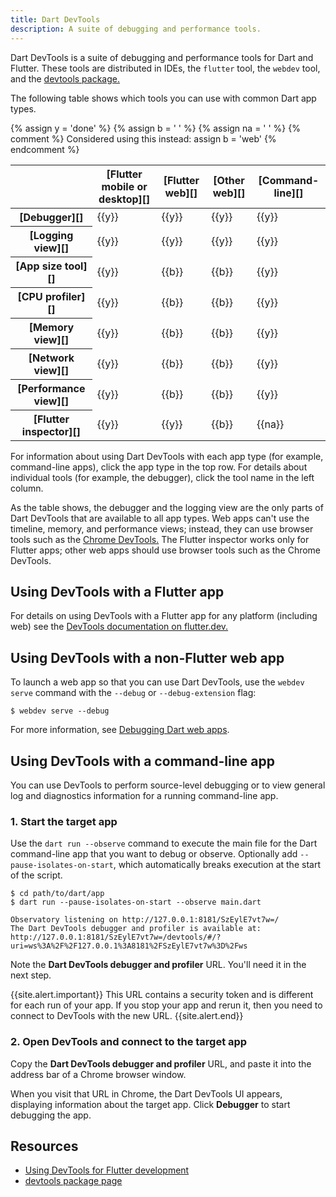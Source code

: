 ```yaml
---
title: Dart DevTools
description: A suite of debugging and performance tools.
---
```


Dart DevTools is a suite of debugging and performance tools
for Dart and Flutter.
These tools are distributed in IDEs, the `flutter` tool, the `webdev` tool,
and the [devtools package.][devtools package]

The following table shows which tools
you can use with common Dart app types.

{% assign y = '<span class="material-icons" title="supported">done</span>' %}
{% assign b = '&nbsp;' %}
{% assign na = '&nbsp;' %}
{% comment %}
  Considered using this instead:
  assign b = '<span class="material-icons" title="use browser tools instead">web</span>'
{% endcomment %}

<div class="table-wrapper" markdown="1">
<table class="table table-striped" markdown="1">
  <thead>
    <tr markdown="1">
      <th>&nbsp;</th>
      <th scope="col" markdown="1">[Flutter mobile or desktop][]</th>
      <th scope="col" markdown="1">[Flutter web][]</th>
      <th scope="col" markdown="1">[Other web][]</th>
      <th scope="col" markdown="1">[Command-line][]</th>
    </tr>
  </thead>
  <tbody>
    <tr>
      <th scope="row" markdown="1">[Debugger][]</th>
      <td>{{y}}</td> <!-- fma -->
      <td>{{y}}</td> <!-- fwa -->
      <td>{{y}}</td> <!-- owa -->
      <td>{{y}}</td> <!-- cla -->
    </tr>
    <tr>
      <th scope="row" markdown="1">[Logging view][]</th>
      <td>{{y}}</td> <!-- fma -->
      <td>{{y}}</td> <!-- fwa -->
      <td>{{y}}</td> <!-- owa -->
      <td>{{y}}</td> <!-- cla -->
    </tr>
    <tr>
      <th scope="row" markdown="1">[App size tool][]</th>
      <td>{{y}}</td> <!-- fma -->
      <td>{{b}}</td> <!-- fwa -->
      <td>{{b}}</td> <!-- owa -->
      <td>{{y}}</td> <!-- cla -->
    </tr>
    <tr>
      <th scope="row" markdown="1">[CPU profiler][]</th>
      <td>{{y}}</td> <!-- fma -->
      <td>{{b}}</td> <!-- fwa -->
      <td>{{b}}</td> <!-- owa -->
      <td>{{y}}</td> <!-- cla -->
    </tr>
    <tr>
      <th scope="row" markdown="1">[Memory view][]</th>
      <td>{{y}}</td> <!-- fma -->
      <td>{{b}}</td> <!-- fwa -->
      <td>{{b}}</td> <!-- owa -->
      <td>{{y}}</td> <!-- cla -->
    </tr>
    <tr>
      <th scope="row" markdown="1">[Network view][]</th>
      <td>{{y}}</td> <!-- fma -->
      <td>{{b}}</td> <!-- fwa -->
      <td>{{b}}</td> <!-- owa -->
      <td>{{y}}</td> <!-- cla -->
    </tr>
    <tr>
      <th scope="row" markdown="1">[Performance view][]</th>
      <td>{{y}}</td> <!-- fma -->
      <td>{{b}}</td> <!-- fwa -->
      <td>{{b}}</td> <!-- owa -->
      <td>{{y}}</td> <!-- cla -->
    </tr>
    <tr>
      <th scope="row" markdown="1">[Flutter inspector][]</th>
      <td>{{y}}</td> <!-- fma -->
      <td>{{y}}</td> <!-- fwa -->
      <td>{{b}}</td> <!-- owa -->
      <td>{{na}}</td> <!-- cla -->
    </tr>
  </tbody>
</table>
</div>

For information about using Dart DevTools with each app type
(for example, command-line apps),
click the app type in the top row.
For details about individual tools
(for example, the debugger),
click the tool name in the left column.

As the table shows, the debugger and the logging view
are the only parts of Dart DevTools that are available to all app types.
Web apps can't use the timeline, memory, and performance views;
instead, they can use browser tools such as the [Chrome DevTools.][]
The Flutter inspector works only for Flutter apps;
other web apps should use browser tools such as the Chrome DevTools.


## Using DevTools with a Flutter app

For details on using DevTools with a Flutter app for any platform
(including web) see the
[DevTools documentation on flutter.dev.][flutter-devtools]

[flutter-devtools]: {{site.flutter_docs}}/development/tools/devtools/overview


## Using DevTools with a non-Flutter web app

To launch a web app so that you can use Dart DevTools,
use the `webdev serve` command with the `--debug` or `--debug-extension` flag:

```terminal
$ webdev serve --debug
```

For more information, see [Debugging Dart web apps][].


## Using DevTools with a command-line app

You can use DevTools to perform source-level debugging 
or to view general log and diagnostics information
for a running command-line app.


### 1. Start the target app

Use the `dart run --observe` command to execute the main file
for the Dart command-line app that you want to debug or observe.
Optionally add `--pause-isolates-on-start`,
which automatically breaks execution at the start of the script.

```terminal
$ cd path/to/dart/app
$ dart run --pause-isolates-on-start --observe main.dart

Observatory listening on http://127.0.0.1:8181/SzEylE7vt7w=/
The Dart DevTools debugger and profiler is available at: http://127.0.0.1:8181/SzEylE7vt7w=/devtools/#/?uri=ws%3A%2F%2F127.0.0.1%3A8181%2FSzEylE7vt7w%3D%2Fws
```

Note the **Dart DevTools debugger and profiler** URL.
You'll need it in the next step.

{{site.alert.important}}
  This URL contains a security token and
  is different for each run of your app.
  If you stop your app and rerun it,
  then you need to connect to DevTools with the new URL.
{{site.alert.end}}

### 2. Open DevTools and connect to the target app

Copy the **Dart DevTools debugger and profiler** URL,
and paste it into the address bar of a Chrome browser window.

When you visit that URL in Chrome,
the Dart DevTools UI appears,
displaying information about the target app.
Click **Debugger** to start debugging the app.


## Resources

* [Using DevTools for Flutter development][Flutter mobile or desktop]
* [devtools package page][devtools package]


[App size tool]: {{site.flutter_docs}}/development/tools/devtools/app-size
[Chrome DevTools.]: https://developers.google.com/web/tools/chrome-devtools
[Command-line]: #using-devtools-with-a-command-line-app
[CPU profiler]: {{site.flutter_docs}}/development/tools/devtools/cpu-profiler
[Debugger]: {{site.flutter_docs}}/development/tools/devtools/debugger
[Debugging Dart web apps]: /web/debugging
[devtools package]: {{site.pub-pkg}}/devtools
[Flutter inspector]: {{site.flutter_docs}}/development/tools/devtools/inspector
[Flutter mobile or desktop]: {{site.flutter_docs}}/development/tools/devtools/overview
[Flutter web]: {{site.flutter_docs}}/development/tools/devtools/overview
[Logging view]: {{site.flutter_docs}}/development/tools/devtools/logging
[Memory view]: {{site.flutter_docs}}/development/tools/devtools/memory
[Network view]: {{site.flutter_docs}}/development/tools/devtools/network
[Other web]: #using-devtools-with-a-non-flutter-web-app
[Performance view]: {{site.flutter_docs}}/development/tools/devtools/performance
[Timeline view]: {{site.flutter_docs}}/development/tools/devtools/timeline
